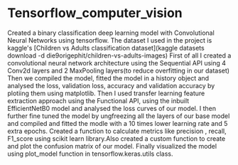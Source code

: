# Tensorflow_computer_vision
Created a binary classification deep learning model with Convolutional Neural Networks using tensorflow.
The dataset I used in the project is kaggle's [Children vs Adults classification dataset](kaggle datasets download -d die9origephit/children-vs-adults-images)
First of all I created a  convolutional neural network architecture using the Sequential API using 4 Conv2d layers and 2 MaxPooling layers(to reduce overfitting in our dataset)
Then we compiled the model, fitted the model in a history object and analysed the loss, validation loss, accuracy and validation accuracy by plotiing them using matplotlib. 
Then I used transfer learning feature extraction approach using the Functional API, using the inbuilt EfficientNetB0 model and  analysed the loss curves of our model.
I then further fine tuned the model by ungfreezing all the layers of our base model and compiled and fitted the modle with a 10 times lower learning rate and 5 extra epochs.
Created a function to calculate metrics like precision , recall, F1_score using scikit learn library.Also created a custom function to create and plot  the confusion matrix of our model.
Finally visualized the model using plot_model function in tensorflow.keras.utils class.
